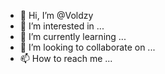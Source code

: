 - 👋 Hi, I’m @Voldzy
- 👀 I’m interested in ...
- 🌱 I’m currently learning ...
- 💞️ I’m looking to collaborate on ...
- 📫 How to reach me ...

<!---
Voldzy/Voldzy is a ✨ special ✨ repository because its `README.md` (this file) appears on your GitHub profile.
You can click the Preview link to take a look at your changes.
--->
